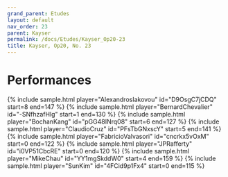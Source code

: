 ```yaml
---
grand_parent: Etudes
layout: default
nav_order: 23
parent: Kayser
permalink: /docs/Etudes/Kayser_Op20-23
title: Kayser, Op20, No. 23
---
```

# Performances
<div class="sample-container">
    {% include sample.html player="AlexandrosIakovou" id="D9OsgC7jCDQ" start=8 end=147 %}
    {% include sample.html player="BernardChevalier" id="-SNfhzafHlg" start=1 end=130 %}
    {% include sample.html player="BochanKang" id="pGG48INrq08" start=6 end=127 %}
    {% include sample.html player="ClaudioCruz" id="PFsTbGNxscY" start=5 end=141 %}
    {% include sample.html player="FabricioValvasori" id="cncrkx5vOxM" start=0 end=122 %}
    {% include sample.html player="JPRafferty" id="i0VP51CbcRE" start=0 end=120 %}
    {% include sample.html player="MikeChau" id="YY1mgSkddW0" start=4 end=159 %}
    {% include sample.html player="SunKim" id="4FCid9p1Fx4" start=0 end=115 %}
</div>